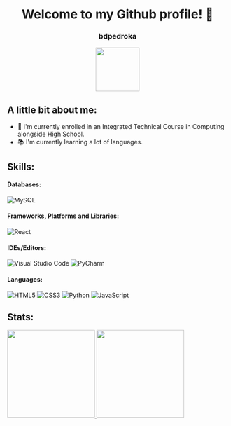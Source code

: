<h1 align="center">Welcome to my Github profile! 👋</h1>

<div align="center">
  <h3>bdpedroka</h3>
  <img height="100" src="https://media1.tenor.com/m/BqluGjD4sVkAAAAC/cuttherope-hum.gif" /> 
</div>


## A little bit about me:
- 🏫 I'm currently enrolled in an Integrated Technical Course in Computing alongside High School.
- 📚 I'm currently learning a lot of languages.

## Skills:

#### Databases:
![MySQL](https://img.shields.io/badge/mysql-4479A1.svg?style=for-the-badge&logo=mysql&logoColor=white)

#### Frameworks, Platforms and Libraries:
![React](https://img.shields.io/badge/react-%2320232a.svg?style=for-the-badge&logo=react&logoColor=%2361DAFB)

#### IDEs/Editors:
![Visual Studio Code](https://img.shields.io/badge/Visual%20Studio%20Code-0078d7.svg?style=for-the-badge&logo=visual-studio-code&logoColor=white)
![PyCharm](https://img.shields.io/badge/pycharm-143?style=for-the-badge&logo=pycharm&logoColor=black&color=black&labelColor=green)

#### Languages:
![HTML5](https://img.shields.io/badge/html5-%23E34F26.svg?style=for-the-badge&logo=html5&logoColor=white)
![CSS3](https://img.shields.io/badge/css3-%231572B6.svg?style=for-the-badge&logo=css3&logoColor=white)
![Python](https://img.shields.io/badge/python-3670A0?style=for-the-badge&logo=python&logoColor=ffdd54)
![JavaScript](https://img.shields.io/badge/javascript-%23323330.svg?style=for-the-badge&logo=javascript&logoColor=%23F7DF1E)

## Stats:
<a href="https://github.com/bdpedroka/github-readme-stats">
  <img height=200 src="https://github-readme-stats.vercel.app/api?username=bdpedroka&show_icons=true&theme=github_dark" />
</a>
<a href="https://github.com/bdpedroka/convoychat">
  <img height=200 src="https://github-readme-stats.vercel.app/api/top-langs?username=bdpedroka&layout=donut&theme=github_dark" />
<a/>
